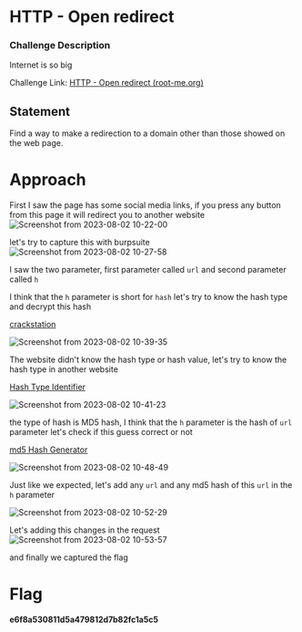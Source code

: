 # HTTP - Open redirect

### Challenge Description

Internet is so big

Challenge Link: [HTTP - Open redirect (root-me.org)](http://challenge01.root-me.org/web-serveur/ch52/)

## Statement

Find a way to make a redirection to a domain other than those showed on the web page.

# Approach

First I saw the page has some social media links, if you press any button from this page it will redirect you to another website![Screenshot from 2023-08-02 10-22-00](https://github.com/MohammedHawary/CTF-Challenges-Writeups/assets/94152045/fce801f0-7e6d-49ee-a056-2c9089acb282)

let's try to capture this with burpsuite![Screenshot from 2023-08-02 10-27-58](https://github.com/MohammedHawary/CTF-Challenges-Writeups/assets/94152045/7949a621-2eb4-4ee5-98c5-1addeb94c9be)

I saw the two parameter, first parameter called `url` and second parameter called `h`

I think that the `h` parameter is short for `hash` let's try to know the hash type and decrypt this hash

 [crackstation](https://crackstation.net/)

![Screenshot from 2023-08-02 10-39-35](https://github.com/MohammedHawary/CTF-Challenges-Writeups/assets/94152045/29bbd16e-8058-4932-8822-0cbc961264d9)

The website didn't know the hash type or hash value, let's try to know the hash type in another website 

[Hash Type Identifier](https://hashes.com/en/tools/hash_identifier)

![Screenshot from 2023-08-02 10-41-23](https://github.com/MohammedHawary/CTF-Challenges-Writeups/assets/94152045/607b5003-310f-45b1-a7ec-6daf70eaa090)

the type of hash is MD5 hash, I think that the `h` parameter is the hash of `url` parameter let's check if this guess correct or not

[md5 Hash Generator](https://www.miraclesalad.com/webtools/md5.php)

![Screenshot from 2023-08-02 10-48-49](https://github.com/MohammedHawary/CTF-Challenges-Writeups/assets/94152045/ffe5a84d-10e2-49a1-881f-e47d5de6381b)

Just like we expected, let's add any `url` and any md5 hash of this `url` in the `h` parameter

![Screenshot from 2023-08-02 10-52-29](https://github.com/MohammedHawary/CTF-Challenges-Writeups/assets/94152045/9feadcc4-21c1-46c2-a788-e0e4e0275f9a)

Let's adding this changes in the request![Screenshot from 2023-08-02 10-53-57](https://github.com/MohammedHawary/CTF-Challenges-Writeups/assets/94152045/ba8243d3-7d90-44f0-933d-d63964b27ed7)

and finally we captured the flag

# Flag

**e6f8a530811d5a479812d7b82fc1a5c5**
